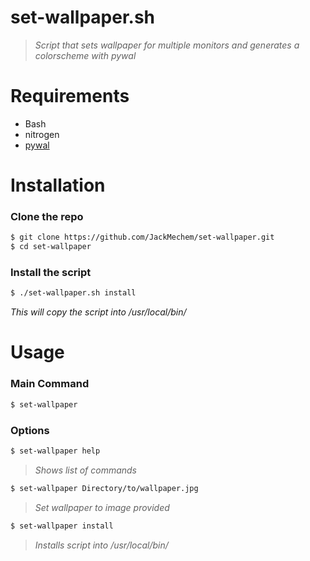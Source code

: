# set-wallpaper.sh
>*Script that sets wallpaper for multiple monitors and generates a colorscheme with pywal*

# Requirements
 - Bash
 - nitrogen
 - [pywal](https://github.com/dylanaraps/pywal)
 
 # Installation
 ### Clone the repo
 ```bash
 $ git clone https://github.com/JackMechem/set-wallpaper.git
 $ cd set-wallpaper
 ```
 ### Install the script
 ```bash
 $ ./set-wallpaper.sh install
 ```
 *This will copy the script into /usr/local/bin/*
 
 # Usage
 ### Main Command
 ```bash
 $ set-wallpaper
 ```
 ### Options
  ```bash
 $ set-wallpaper help
 ```
 >*Shows list of commands*
 
 ```bash
 $ set-wallpaper Directory/to/wallpaper.jpg
 ```
 >*Set wallpaper to image provided*
 
  ```bash
 $ set-wallpaper install
 ```
 >*Installs script into /usr/local/bin/*
